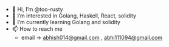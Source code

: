 - 👋 Hi, I’m @too-rusty
- 👀 I’m interested in Golang, Haskell, React, solidity
- 🌱 I’m currently learning Golang and solidity
- 📫 How to reach me
  - email -> abhish014@gmail.com , abhi111094@gmail.com
  

<!---
too-rusty/too-rusty is a ✨ special ✨ repository because its `README.md` (this file) appears on your GitHub profile.
You can click the Preview link to take a look at your changes.
--->
